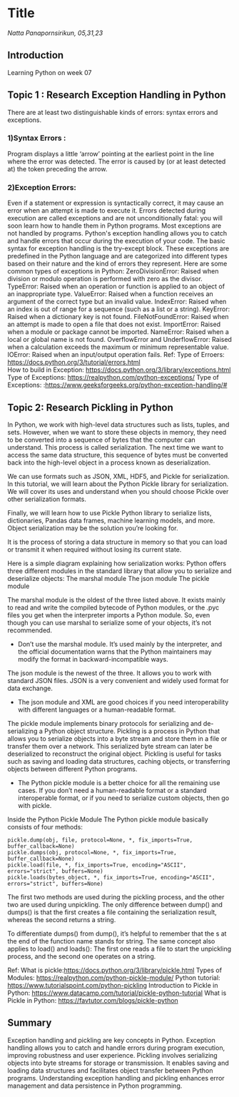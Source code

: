 # Title
*Natta Panapornsirikun, 05,31,23*

## Introduction
Learning Python on week 07

## Topic 1 : Research Exception Handling in Python
There are at least two distinguishable kinds of errors: syntax errors and exceptions.

### 1)Syntax Errors :
Program displays a little ‘arrow’ pointing at the earliest point in the line where the error was detected. The error is caused by (or at least detected at) the token preceding the arrow.

### 2)Exception Errors:
Even if a statement or expression is syntactically correct, it may cause an error when an attempt is made to execute it. Errors detected during execution are called exceptions and are not unconditionally fatal: you will soon learn how to handle them in Python programs. Most exceptions are not handled by programs.
Python's exception handling allows you to catch and handle errors that occur during the execution of your code. The basic syntax for exception handling is the try-except block.
These exceptions are predefined in the Python language and are categorized into different types based on their nature and the kind of errors they represent. Here are some common types of exceptions in Python:
    ZeroDivisionError: Raised when division or modulo operation is performed with zero as the divisor.
    TypeError: Raised when an operation or function is applied to an object of an inappropriate type.
    ValueError: Raised when a function receives an argument of the correct type but an invalid value.
    IndexError: Raised when an index is out of range for a sequence (such as a list or a string).
    KeyError: Raised when a dictionary key is not found.
    FileNotFoundError: Raised when an attempt is made to open a file that does not exist.
    ImportError: Raised when a module or package cannot be imported.
    NameError: Raised when a local or global name is not found.
    OverflowError and UnderflowError: Raised when a calculation exceeds the maximum or minimum representable value.
    IOError: Raised when an input/output operation fails.
Ref: Type of Erroers: https://docs.python.org/3/tutorial/errors.html   
     How to build in Exception: https://docs.python.org/3/library/exceptions.html
     Type of Exceptions: https://realpython.com/python-exceptions/
     Type of Exceptions: :https://www.geeksforgeeks.org/python-exception-handling/#
     
## Topic 2: Research Pickling in Python
In Python, we work with high-level data structures such as lists, tuples, and sets. However, when we want to store these objects in memory, they need to be converted into a sequence of bytes that the computer can understand. This process is called serialization. The next time we want to access the same data structure, this sequence of bytes must be converted back into the high-level object in a process known as deserialization.

We can use formats such as JSON, XML, HDF5, and Pickle for serialization. In this tutorial, we will learn about the Python Pickle library for serialization. We will cover its uses and understand when you should choose Pickle over other serialization formats. 

Finally, we will learn how to use Pickle Python library to serialize lists, dictionaries, Pandas data frames, machine learning models, and more.
Object serialization may be the solution you’re looking for.

It is the process of storing a data structure in memory so that you can load or transmit it when required without losing its current state.

Here is a simple diagram explaining how serialization works:
Python offers three different modules in the standard library that allow you to serialize and deserialize objects:
    The marshal module
    The json module
    The pickle module
    
The marshal module is the oldest of the three listed above. It exists mainly to read and write the compiled bytecode of Python modules, or the .pyc files you get when the interpreter imports a Python module. So, even though you can use marshal to serialize some of your objects, it’s not recommended.
- Don’t use the marshal module. It’s used mainly by the interpreter, and the official documentation warns that the Python maintainers may modify the format in backward-incompatible ways.

The json module is the newest of the three. It allows you to work with standard JSON files. JSON is a very convenient and widely used format for data exchange.
- The json module and XML are good choices if you need interoperability with different languages or a human-readable format.
 
The pickle module implements binary protocols for serializing and de-serializing a Python object structure. Pickling is a process in Python that allows you to serialize objects into a byte stream and store them in a file or transfer them over a network. This serialized byte stream can later be deserialized to reconstruct the original object. Pickling is useful for tasks such as saving and loading data structures, caching objects, or transferring objects between different Python programs.
- The Python pickle module is a better choice for all the remaining use cases. If you don’t need a human-readable format or a standard interoperable format, or if you need to serialize custom objects, then go with pickle.

Inside the Python Pickle Module
The Python pickle module basically consists of four methods:

    pickle.dump(obj, file, protocol=None, *, fix_imports=True, buffer_callback=None)
    pickle.dumps(obj, protocol=None, *, fix_imports=True, buffer_callback=None)
    pickle.load(file, *, fix_imports=True, encoding="ASCII", errors="strict", buffers=None)
    pickle.loads(bytes_object, *, fix_imports=True, encoding="ASCII", errors="strict", buffers=None)

The first two methods are used during the pickling process, and the other two are used during unpickling. The only difference between dump() and dumps() is that the first creates a file containing the serialization result, whereas the second returns a string.

To differentiate dumps() from dump(), it’s helpful to remember that the s at the end of the function name stands for string. The same concept also applies to load() and loads(): The first one reads a file to start the unpickling process, and the second one operates on a string.

Ref: What is pickle:https://docs.python.org/3/library/pickle.html
     Types of Modules: https://realpython.com/python-pickle-module/
     Python tutorial:  https://www.tutorialspoint.com/python-pickling
     Introduction to Pickle in Python:  https://www.datacamp.com/tutorial/pickle-python-tutorial
     What is Pickle in Python: https://favtutor.com/blogs/pickle-python
     
## Summary
Exception handling and pickling are key concepts in Python. Exception handling allows you to catch and handle errors during program execution, improving robustness and user experience. 
    Pickling involves serializing objects into byte streams for storage or transmission. It enables saving and loading data structures and facilitates object transfer between Python programs. Understanding exception handling and pickling enhances error management and data persistence in Python programming.

